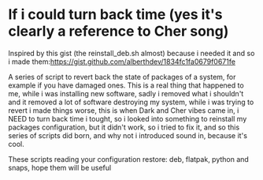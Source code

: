 # If i could turn back time (yes it's clearly a reference to Cher song)

Inspired by this gist (the reinstall_deb.sh almost) because i needed it and so i made them:https://gist.github.com/alberthdev/1834fc1fa0679f0671fe

A series of script to revert back the state of packages of a system, for example if you have damaged ones. This is a real thing that happened to me, while i was installing new software, sadly i removed what i shouldn't and it removed a lot of software destroying my system, while i was trying to revert i made things worse, this is when Dark and Cher vibes came in, i NEED to turn back time i tought, so i looked into something to reinstall my packages configuration, but it didn't work, so i tried to fix it, and so this series of scripts did born, and why not i introduced sound in, because it's cool.

These scripts reading your configuration restore: deb, flatpak, python and snaps, hope them will be useful

